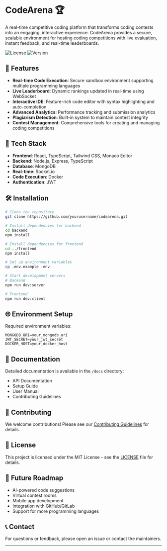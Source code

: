 # CodeArena 🏆

A real-time competitive coding platform that transforms coding contests into an engaging, interactive experience. CodeArena provides a secure, scalable environment for hosting coding competitions with live evaluation, instant feedback, and real-time leaderboards.

![License](https://img.shields.io/badge/license-MIT-blue.svg)
![Version](https://img.shields.io/badge/version-1.0.0-green.svg)

## 🌟 Features

- **Real-time Code Execution**: Secure sandbox environment supporting multiple programming languages
- **Live Leaderboard**: Dynamic rankings updated in real-time using WebSocket
- **Interactive IDE**: Feature-rich code editor with syntax highlighting and auto-completion
- **Advanced Analytics**: Performance tracking and submission analytics
- **Plagiarism Detection**: Built-in system to maintain contest integrity
- **Contest Management**: Comprehensive tools for creating and managing coding competitions

## 🚀 Tech Stack

- **Frontend**: React, TypeScript, Tailwind CSS, Monaco Editor
- **Backend**: Node.js, Express, TypeScript
- **Database**: MongoDB
- **Real-time**: Socket.io
- **Code Execution**: Docker
- **Authentication**: JWT

## 🛠️ Installation

```bash
# Clone the repository
git clone https://github.com/yourusername/codearena.git

# Install dependencies for backend
cd backend
npm install

# Install dependencies for frontend
cd ../frontend
npm install

# Set up environment variables
cp .env.example .env

# Start development servers
# Backend
npm run dev:server

# Frontend
npm run dev:client
```

## 🌐 Environment Setup

Required environment variables:

```env
MONGODB_URI=your_mongodb_uri
JWT_SECRET=your_jwt_secret
DOCKER_HOST=your_docker_host
```

## 📖 Documentation

Detailed documentation is available in the `/docs` directory:
- API Documentation
- Setup Guide
- User Manual
- Contributing Guidelines

## 🤝 Contributing

We welcome contributions! Please see our [Contributing Guidelines](CONTRIBUTING.md) for details.

## 📝 License

This project is licensed under the MIT License - see the [LICENSE](LICENSE) file for details.

## 🔮 Future Roadmap

- AI-powered code suggestions
- Virtual contest rooms
- Mobile app development
- Integration with GitHub/GitLab
- Support for more programming languages

## 📞 Contact

For questions or feedback, please open an issue or contact the maintainers.

---